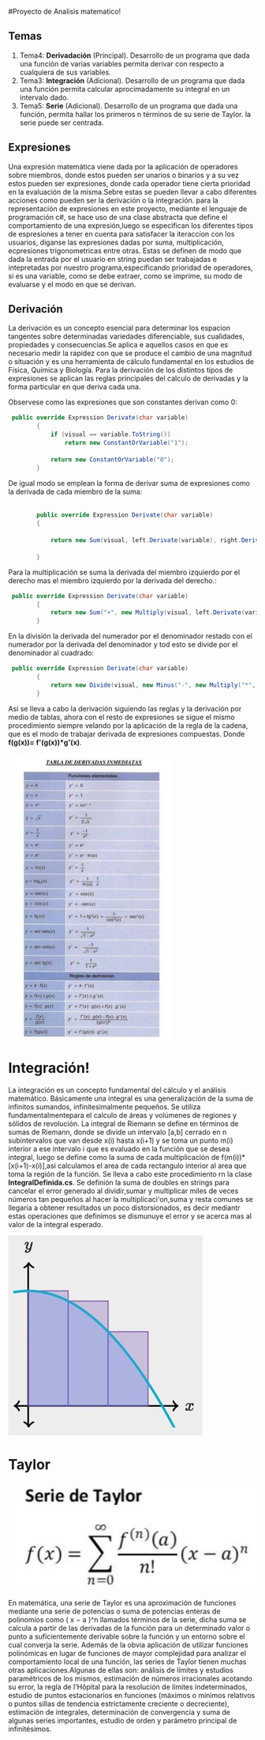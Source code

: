  #Proyecto de Analisis matematico!

## Temas

1. Tema4: **Derivadación** (Principal).
Desarrollo de un programa que dada una función de varias variables permita derivar con respecto a cualquiera de sus variables.
2. Tema3: **Integración** (Adicional).
Desarrollo de un programa que dada una función permita calcular aprocimadamente su integral en un intervalo dado.
3. Tema5: **Serie** (Adicional).
Desarrollo de un programa que dada una función, permita hallar los primeros n términos de su serie de Taylor. la serie puede ser centrada.

## Expresiones

Una expresión matemática viene dada por la aplicación de operadores sobre miembros, donde estos pueden ser unarios o binarios y a su vez estos pueden ser expresiones, donde cada operador tiene cierta prioridad en la evaluación de la misma.Sebre estas se pueden llevar a cabo diferentes acciones como pueden ser la derivación o la integración. para la representación de expresiones en este proyecto, mediante el lenguaje de programación c#, se hace uso de una clase abstracta que define el comportamiento de una expresión,luego se especifican los diferentes tipos de espresiones a tener en cuenta para satisfacer la iteraccíon con los usuarios, diganse las expresiones dadas por suma, multiplicación, ecpresiones trigonometricas entre otras. 
Estas se definen de modo que dada la entrada por el usuario en string puedan ser trabajadas e intepretadas por nuestro programa,especificando prioridad de operadores, si es una variable, como se debe extraer, como se imprime, su modo de evaluarse y el modo en que se derivan.

## Derivación

La derivación es un concepto esencial para determinar los espacion tangentes sobre determinadas variedades diferenciable, sus cualidades, propiedades y consecuencias.Se aplica e aquellos casos en que es necesario medir la rapidez con que se produce el cambio de una magnitud o situación y es una herramienta de cálculo fundamental en los estudios de Física, Química y Biología.
Para la derivación de los distintos tipos de expresiones se aplican las reglas principales del calculo de derivadas y la forma particular en que deriva cada una.

Observese como las expresiones que son constantes derivan como 0:

```cs
 public override Expression Derivate(char variable)
        {
            if (visual == variable.ToString())
                return new ConstantOrVariable("1");

            return new ConstantOrVariable("0");
        }
```

De igual modo se emplean la forma de derivar suma de expresiones como la derivada de cada miembro de la suma:

```cs

        public override Expression Derivate(char variable)
        {

            return new Sum(visual, left.Derivate(variable), right.Derivate(variable));

        }
```

Para la multiplicación se suma la derivada del miembro izquierdo por el derecho mas el miembro izquierdo por la derivada del derecho.:

```cs
 public override Expression Derivate(char variable)
        {
            return new Sum("+", new Multiply(visual, left.Derivate(variable), right), new Multiply(visual, left, right.Derivate(variable)));
        }

```

En la división  la derivada del numerador por el denominador restado con el numerador por la derivada del denominador y tod esto se divide  por el denominador al cuadrado:

```cs
 public override Expression Derivate(char variable)
        {
            return new Divide(visual, new Minus("-", new Multiply("*", left.Derivate(variable), right), new Multiply("*", left, right.Derivate(variable))), new Exponent("^", right, new ConstantOrVariable("2")));
        }
```

Asi se lleva a cabo la derivación siguiendo las reglas y la derivación por medio de tablas, ahora con el resto de expresiones se sigue el mismo procedimiento siempre velando por la aplicación de la regla de la cadena, que es el modo de trabajar derivada de expresiones compuestas. Donde  **f(g(x))= f'(g(x))*g'(x)**.

![](derivadas.jpg)

# Integración!

La integración es un concepto fundamental del cálculo y el análisis matemático. Básicamente una integral es una generalización de la suma de infinitos sumandos, infinitesimalmente pequeños. Se utiliza fundamentalmentepara el calculo de áreas y volúmenes de regiones y sólidos de revolución.
La integral de Riemann se define en términos de sumas de Riemann, donde se divide un intervalo [a,b] cerrado en n subintervalos que van desde  x(i) hasta x(i+1) y se toma un punto m(i) interior a ese intervalo i que es evaluado en la función que se desea integral, luego se define como la suma de cada multiplicación de f(m(i))*[x(i+1)-x(i)],asi calculamos el area de cada rectangulo interior al area que toma la región de la función.
Se lleva a cabo este procedimiento rn la clase **IntegralDefinida.cs**.
Se definión la suma de doubles en strings para cancelar el error generado al dividir,sumar y multiplicar miles de veces números tan pequeños al hacer la multiplicaci'on,suma y resta comunes se llegaria a obtener resultados un poco distorsionados, es decir mediantr estas operaciones que definimos se dismunuye el error y se acerca mas al valor de la integral esperado.

![](integral.jpg)

# Taylor

![](taylor.jpg)

En matemática, una serie de Taylor es una aproximación de funciones mediante una serie de potencias o suma de potencias enteras de polinomios como ( x − a )^n  llamados términos de la serie, dicha suma se calcula a partir de las derivadas de la función para un determinado valor o punto  a suficientemente derivable sobre la función y un entorno sobre el cual converja la serie. 
Además de la obvia aplicación de utilizar funciones polinómicas en lugar de funciones de mayor complejidad para analizar el comportamiento local de una función, las series de Taylor tienen muchas otras aplicaciones.Algunas de ellas son: análisis de límites y estudios paramétricos de los mismos, estimación de números irracionales acotando su error, la regla de l'Hôpital para la resolución de límites indeterminados, estudio de puntos estacionarios en funciones (máximos o mínimos relativos o puntos sillas de tendencia estrictamente creciente o decreciente), estimación de integrales, determinación de convergencia y suma de algunas series importantes, estudio de orden y parámetro principal de infinitésimos.